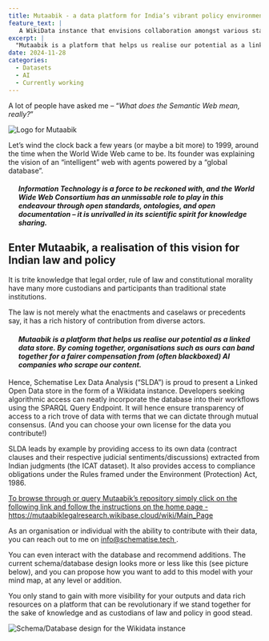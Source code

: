 ```yaml
---
title: Mutaabik - a data platform for India’s vibrant policy environment.
feature_text: |
   A WikiData instance that envisions collaboration amongst various stakeholders on either end of the data-rich, GenAI enabled internet.
excerpt: |
  "Mutaabik is a platform that helps us realise our potential as a linked data store. By coming together, organisations such as ours can band together for a fairer compensation from (often blackboxed) AI companies who scrape our content.”
date: 2024-11-28
categories: 
  - Datasets
  - AI
  - Currently working
---
```

<p> A lot of people have asked me – “<i>What does the Semantic Web mean, really?</i>” </p>

<img src =“/assets/images/IMG_0628.jpeg” alt="Logo for Mutaabik">

<p>Let’s wind the clock back a few years (or maybe a bit more) to 1999, around the time when the World Wide Web came to be. Its founder was explaining the vision of an “intelligent” web with agents powered by a “global database”.</p>

<div style="margin-left: 20px;"> 
        <h4><i>Information Technology is a force to be reckoned with, and the World Wide Web Consortium has an unmissable role to play in this endeavour through open standards, ontologies, and open documentation – it is unrivalled in its scientific spirit for knowledge sharing.</i></h4>
    </div>

<h2> Enter Mutaabik, a realisation of this vision for Indian law and policy </h2>

<p>It is trite knowledge that legal order, rule of law and constitutional morality have many more custodians and participants than traditional state institutions.</p>

<p> The law is not merely what the enactments and caselaws or precedents say, it has a rich history of contribution from diverse actors. </p>

<div style="margin-left: 20px;"> 
        <h4><i>Mutaabik is a platform that helps us realise our potential as a linked data store. By coming together, organisations such as ours can band together for a fairer compensation from (often blackboxed) AI companies who scrape our content.</i></h4>
    </div>

<p>Hence, Schematise Lex Data Analysis (“SLDA”) is proud to present a Linked Open Data store in the form of a Wikidata instance. Developers seeking algorithmic access can neatly incorporate the database into their workflows using the SPARQL Query Endpoint. It will hence ensure transparency of access to a rich trove of data with terms that we can dictate through mutual consensus. (And you can choose your own license for the data you contribute!)</p>

<p>SLDA leads by example by providing access to its own data (contract clauses and their respective judicial sentiments/discussions) extracted from Indian judgments (the ICAT dataset). It also provides access to compliance obligations under the Rules framed under the Environment (Protection) Act, 1986.</p>

<p><a href=“https://mutaabiklegalresearch.wikibase.cloud/wiki/Main_Page”>To browse through or query Mutaabik’s repository simply click on the following link and follow the instructions on the home page - https://mutaabiklegalresearch.wikibase.cloud/wiki/Main_Page</a></p>

<p>As an organisation or individual with the ability to contribute with their data, you can reach out to me on <a href=“mailto:info@schematise.tech”> info@schematise.tech </a>.</p>

<p>You can even interact with the database and recommend additions. The current schema/database design looks more or less like this (see picture below), and you can propose how you want to add to this model with your mind map, at any level or addition.</p>

<p>You only stand to gain with more visibility for your outputs and data rich resources on a platform that can be revolutionary if we stand together for the sake of knowledge and as custodians of law and policy in good stead.</p>

<img src = “/assets/images/Design-Mutaabik.png” alt="Schema/Database design for the Wikidata instance">


